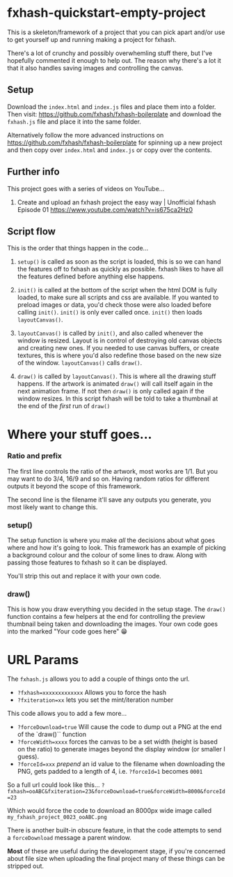 # fxhash-quickstart-empty-project

This is a skeleton/framework of a project that you can pick apart and/or use to get yourself up and running making a project for fxhash.

There's a lot of crunchy and possibly overwhemling stuff there, but I've hopefully commented it enough to help out. The reason why there's a lot it that it also handles saving images and controlling the canvas.

## Setup

Download the `index.html` and `index.js` files and place them into a folder. Then visit: https://github.com/fxhash/fxhash-boilerplate and download the `fxhash.js` file and place it into the same folder.

Alternatively follow the more advanced instructions on https://github.com/fxhash/fxhash-boilerplate for spinning up a new project and then copy over `index.html` and `index.js` or copy over the contents.

## Further info

This project goes with a series of videos on YouTube...

1. Create and upload an fxhash project the easy way | Unofficial fxhash Episode 01 https://www.youtube.com/watch?v=is675ca2Hz0

## Script flow

This is the order that things happen in the code...

1. `setup()` is called as soon as the script is loaded, this is so we can hand the features off to fxhash as quickly as possible. fxhash likes to have all the features defined before anything else happens.

2. `init()` is called at the bottom of the script when the html DOM is fully loaded, to make sure all scripts and css are available. If you wanted to preload images or data, you'd check those were also loaded before calling `init()`. `init()` is only ever called once. `init()` then loads `layoutCanvas()`.

3. `layoutCanvas()` is called by `init()`, and also called whenever the window is resized. Layout is in control of destroying old canvas objects and creating new ones. If you needed to use canvas buffers, or create textures, this is where you'd also redefine those based on the new size of the window. `layoutCanvas()` calls `draw()`.

4. `draw()` is called by `layoutCanvas()`. This is where all the drawing stuff happens. If the artwork is animated `draw()` will call itself again in the next animation frame. If not then `draw()` is only called again if the window resizes. In this script fxhash will be told to take a thumbnail at the end of the _first_ run of `draw()`


# Where your stuff goes...

### Ratio and prefix

The first line controls the ratio of the artwork, most works are 1/1. But you may want to do 3/4, 16/9 and so on. Having random ratios for different outputs it beyond the scope of this framework.

The second line is the filename it'll save any outputs you generate, you most likely want to change this.

### setup()

The setup function is where you make _all_ the decisions about what goes where and how it's going to look. This framework has an example of picking a background colour and the colour of some lines to draw. Along with passing those features to fxhash so it can be displayed.

You'll strip this out and replace it with your own code.

### draw()

This is how you draw everything you decided in the setup stage. The `draw()` function contains a few helpers at the end for controlling the preview thumbnail being taken and downloading the images. Your own code goes into the marked "Your code goes here" 😁

# URL Params

The `fxhash.js` allows you to add a couple of things onto the url.

* `?fxhash=xxxxxxxxxxxxx` Allows you to force the hash
* `?fxiteration=xx` lets you set the mint/iteration number

This code allows you to add a few more...

* `?forceDownload=true` Will cause the code to dump out a PNG at the end of the `draw()`` function
* `?forceWidth=xxxx` forces the canvas to be a set width (height is based on the ratio) to generate images beyond the display window (or smaller I guess).
* `?forceId=xxx` _prepend_ an id value to the filename when downloading the PNG, gets padded to a length of 4, i.e. `?forceId=1` becomes `0001`

So a full url could look like this...
`?fxhash=ooABC&fxiteration=23&forceDownload=true&forceWidth=8000&forceId=23`

Which would force the code to download an 8000px wide image called `my_fxhash_project_0023_ooABC.png`

There is another built-in obscure feature, in that the code attempts to send a `forceDownload` message a parent window.

**Most** of these are useful during the development stage, if you're concerned about file size when uploading the final project many of these things can be stripped out.